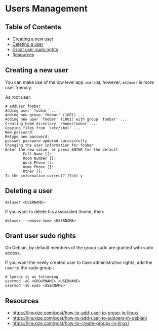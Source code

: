 # Users Management

## Table of Contents

- [Creating a new user](#creating-a-new-user)
- [Deleting a user](#deleting-a-user)
- [Grant user sudo rights](#grant-user-sudo-rights)
- [Resources](#resources)

## Creating a new user

You can make use of the low level app `useradd`, however, `adduser` is more user friendly.

As root user:

    # adduser foobar                    
    Adding user `foobar' ...
    Adding new group `foobar' (1001) ...
    Adding new user `foobar' (1001) with group `foobar' ...
    Creating home directory `/home/foobar' ...
    Copying files from `/etc/skel' ...
    New password: 
    Retype new password: 
    passwd: password updated successfully
    Changing the user information for foobar
    Enter the new value, or press ENTER for the default
            Full Name []: 
            Room Number []: 
            Work Phone []: 
            Home Phone []: 
            Other []: 
    Is the information correct? [Y/n] y

## Deleting a user

    deluser <USERNAME>

If you want to delete his associated /home, then:

    deluser --remove-home <USERNAME>

## Grant user sudo rights

On Debian, by default members of the group sudo are granted with sudo access.

If you want the newly created user to have administrative rights, add the user to the sudo group :

    # Syntax is as following
    usermod -aG <GROUPNAME> <USERNAME>
    usermod -aG sudo <USERNAME>

## Resources

* https://linuxize.com/post/how-to-add-user-to-group-in-linux/
* https://linuxize.com/post/how-to-add-user-to-sudoers-in-debian/
* https://linuxize.com/post/how-to-create-groups-in-linux/
